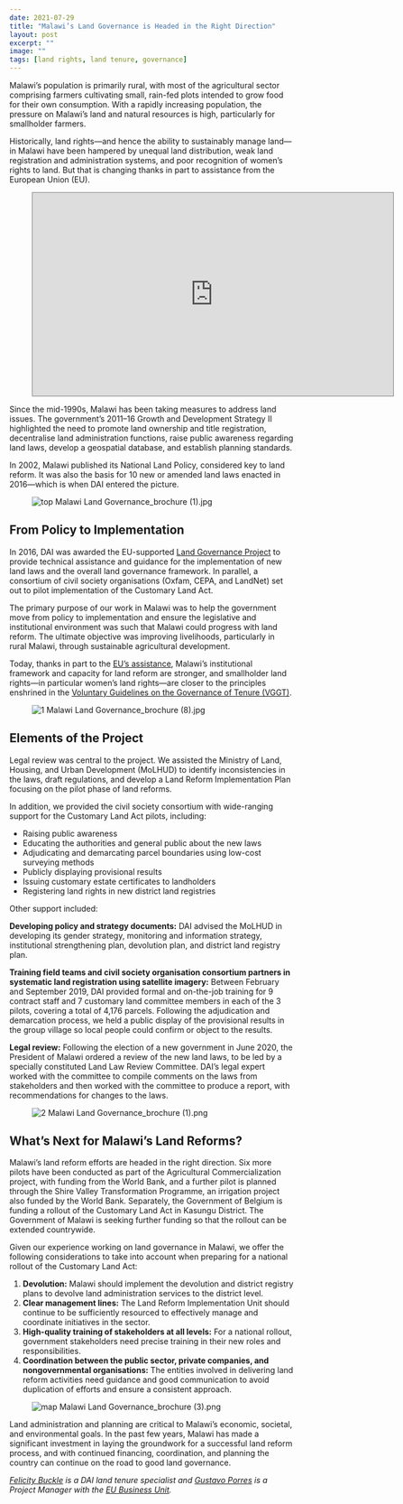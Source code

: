 ```yaml
---
date: 2021-07-29
title: "Malawi’s Land Governance is Headed in the Right Direction"
layout: post
excerpt: ""
image: ""
tags: [land rights, land tenure, governance]
---
```

<p>Malawi’s population is primarily rural, with most of the agricultural sector comprising farmers cultivating small, rain-fed plots intended to grow food for their own consumption. With a rapidly increasing population, the pressure on Malawi’s land and natural resources is high, particularly for smallholder farmers.</p><p>Historically, land rights—and hence the ability to sustainably manage land—in Malawi have been hampered by unequal land distribution, weak land registration and administration systems, and poor recognition of women’s rights to land. But that is changing thanks in part to assistance from the European Union (EU).</p><figure class="kg-card kg-embed-card"><iframe class="video" style="border: 1px solid gray;" src="https://player.vimeo.com/video/643611608?h=cbcff3450a" width="640" height="360" frameborder="0" allow="autoplay; fullscreen; picture-in-picture" allowfullscreen=""></iframe></figure><p>Since the mid-1990s, Malawi has been taking measures to address land issues. The government’s 2011–16 Growth and Development Strategy II highlighted the need to promote land ownership and title registration, decentralise land administration functions, raise public awareness regarding land laws, develop a geospatial database, and establish planning standards.</p><p>In 2002, Malawi published its National Land Policy, considered key to land reform. It was also the basis for 10 new or amended land laws enacted in 2016—which is when DAI entered the picture.</p><figure class="kg-card kg-image-card"><img src="https://pubs.ghost.io/uploads/top%20Malawi%20Land%20%20Governance_brochure%20(1).jpg" class="kg-image" alt="top Malawi Land  Governance_brochure (1).jpg" loading="lazy"></figure><h2 id="from-policy-to-implementation">From Policy to Implementation</h2><p>In 2016, DAI was awarded the EU-supported <a href="https://www.dai.com/our-work/projects/malawi-technical-cooperation-to-strengthen-national-capacity-in-implementing-land-policies-and-laws-efficiently-and-effectively-land-governance">Land Governance Project</a> to provide technical assistance and guidance for the implementation of new land laws and the overall land governance framework. In parallel, a consortium of civil society organisations (Oxfam, CEPA, and LandNet) set out to pilot implementation of the Customary Land Act.</p><p>The primary purpose of our work in Malawi was to help the government move from policy to implementation and ensure the legislative and institutional environment was such that Malawi could progress with land reform. The ultimate objective was improving livelihoods, particularly in rural Malawi, through sustainable agricultural development.</p><p>Today, thanks in part to the <a href="https://www.dai.com/uploads/Malawi%20Land%20brochure%20A4%20%28pages%29_Final.pdf">EU’s assistance</a>, Malawi’s institutional framework and capacity for land reform are stronger, and smallholder land rights—in particular women’s land rights—are closer to the principles enshrined in the <a href="http://www.fao.org/policy-support/mechanisms/mechanisms-details/en/c/448858/">Voluntary Guidelines on the Governance of Tenure (VGGT)</a>.</p><figure class="kg-card kg-image-card"><img src="https://pubs.ghost.io/uploads/1%20Malawi%20Land%20%20Governance_brochure%20(8).jpg" class="kg-image" alt="1 Malawi Land  Governance_brochure (8).jpg" loading="lazy"></figure><h2 id="elements-of-the-project">Elements of the Project</h2><p>Legal review was central to the project. We assisted the Ministry of Land, Housing, and Urban Development (MoLHUD) to identify inconsistencies in the laws, draft regulations, and develop a Land Reform Implementation Plan focusing on the pilot phase of land reforms.</p><p>In addition, we provided the civil society consortium with wide-ranging support for the Customary Land Act pilots, including:</p><ul><li>Raising public awareness</li><li>Educating the authorities and general public about the new laws</li><li>Adjudicating and demarcating parcel boundaries using low-cost surveying methods</li><li>Publicly displaying provisional results</li><li>Issuing customary estate certificates to landholders</li><li>Registering land rights in new district land registries</li></ul><p>Other support included:</p><p><strong>Developing policy and strategy documents:</strong> DAI advised the MoLHUD in developing its gender strategy, monitoring and information strategy, institutional strengthening plan, devolution plan, and district land registry plan.</p><p><strong>Training field teams and civil society organisation consortium partners in systematic land registration using satellite imagery:</strong> Between February and September 2019, DAI provided formal and on-the-job training for 9 contract staff and 7 customary land committee members in each of the 3 pilots, covering a total of 4,176 parcels. Following the adjudication and demarcation process, we held a public display of the provisional results in the group village so local people could confirm or object to the results.</p><p><strong>Legal review:</strong> Following the election of a new government in June 2020, the President of Malawi ordered a review of the new land laws, to be led by a specially constituted Land Law Review Committee. DAI’s legal expert worked with the committee to compile comments on the laws from stakeholders and then worked with the committee to produce a report, with recommendations for changes to the laws.</p><figure class="kg-card kg-image-card"><img src="https://pubs.ghost.io/uploads/2%20Malawi%20Land%20%20Governance_brochure%20(1).png" class="kg-image" alt="2 Malawi Land  Governance_brochure (1).png" loading="lazy"></figure><h2 id="what-s-next-for-malawi-s-land-reforms">What’s Next for Malawi’s Land Reforms?</h2><p>Malawi’s land reform efforts are headed in the right direction. Six more pilots have been conducted as part of the Agricultural Commercialization project, with funding from the World Bank, and a further pilot is planned through the Shire Valley Transformation Programme, an irrigation project also funded by the World Bank. Separately, the Government of Belgium is funding a rollout of the Customary Land Act in Kasungu District. The Government of Malawi is seeking further funding so that the rollout can be extended countrywide.</p><p>Given our experience working on land governance in Malawi, we offer the following considerations to take into account when preparing for a national rollout of the Customary Land Act:</p><ol><li><strong>Devolution:</strong> Malawi should implement the devolution and district registry plans to devolve land administration services to the district level.</li><li><strong>Clear management lines:</strong> The Land Reform Implementation Unit should continue to be sufficiently resourced to effectively manage and coordinate initiatives in the sector.</li><li><strong>High-quality training of stakeholders at all levels:</strong> For a national rollout, government stakeholders need precise training in their new roles and responsibilities.</li><li><strong>Coordination between the public sector, private companies, and nongovernmental organisations:</strong> The entities involved in delivering land reform activities need guidance and good communication to avoid duplication of efforts and ensure a consistent approach.</li></ol><figure class="kg-card kg-image-card"><img src="https://pubs.ghost.io/uploads/map%20Malawi%20Land%20%20Governance_brochure%20(3).png" class="kg-image" alt="map Malawi Land  Governance_brochure (3).png" loading="lazy"></figure><p>Land administration and planning are critical to Malawi’s economic, societal, and environmental goals. In the past few years, Malawi has made a significant investment in laying the groundwork for a successful land reform process, and with continued financing, coordination, and planning the country can continue on the road to good land governance.</p><p><em><a href="https://www.dai.com/who-we-are/our-team/felicity-buckle">Felicity Buckle</a> is a DAI land tenure specialist and <a href="https://www.linkedin.com/in/gustavo-porres-izquierdo-62919679/">Gustavo Porres</a> is a Project Manager with the <a href="https://www.dai.com/who-we-are/global-reach/european-union">EU Business Unit</a>.</em></p>
  